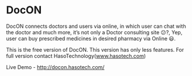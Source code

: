 # DocON
DocON connects doctors and users via online, in which user can chat with the doctor and much more, it’s not only a Doctor consulting site 😕?, Yep, user can buy prescribed medicines in desired pharmacy via Online 😃.

This is the free version of DocON. This version has only less features. For full version contact HasoTechnology(www.hasotech.com)

Live Demo - http://docon.hasotech.com/
